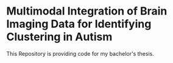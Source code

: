 # Multimodal Integration of Brain Imaging Data for Identifying Clustering in Autism
This Repository is providing code for my bachelor's thesis.
